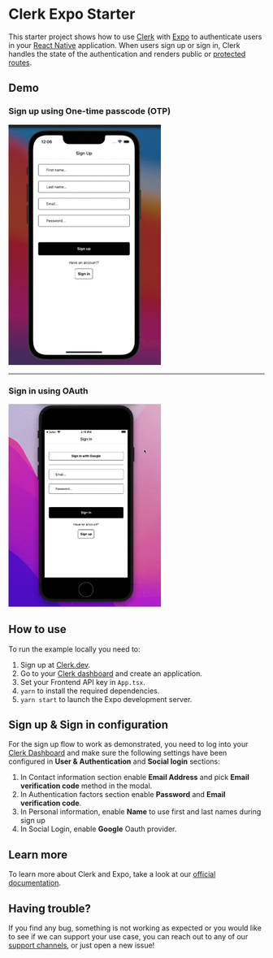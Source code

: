 # Clerk Expo Starter

This starter project shows how to use [Clerk](https://www.clerk.dev/?utm_source=github&utm_medium=starter_repos&utm_campaign=expo_starter) with [Expo](https://expo.dev/) to authenticate users in your [React Native](https://reactnative.dev/) application. When users sign up or sign in, Clerk handles the state of the authentication and renders public or [protected routes](https://reactnavigation.org/docs/auth-flow).

## Demo

### Sign up using One-time passcode (OTP)

<img src="./docs/sign-up-otp-demo.gif" width="300">

---

### Sign in using OAuth

<img src="./docs/sign-in-oauth-demo.gif" width="300">

## How to use

To run the example locally you need to:

1. Sign up at [Clerk.dev](https://www.clerk.dev/?utm_source=github&utm_medium=starter_repos&utm_campaign=expo_starter).
2. Go to your [Clerk dashboard](https://dashboard.clerk.dev/?utm_source=github&utm_medium=starter_repos&utm_campaign=expo_starter) and create an application.
3. Set your Frontend API key in `App.tsx`.
4. `yarn` to install the required dependencies.
5. `yarn start` to launch the Expo development server.

## Sign up & Sign in configuration

For the sign up flow to work as demonstrated, you need to log into your [Clerk Dashboard](https://dashboard.clerk.dev/?utm_source=github&utm_medium=starter_repos&utm_campaign=expo_starter) and make sure the following settings have been configured in **User & Authentication** and **Social login** sections:

1. In Contact information section enable **Email Address** and pick **Email verification code** method in the modal.
2. In Authentication factors section enable **Password** and **Email verification code**.
3. In Personal information, enable **Name** to use first and last names during sign up
4. In Social Login, enable **Google** Oauth provider.

## Learn more

To learn more about Clerk and Expo, take a look at our
[official documentation](https://reference.clerk.dev/reference/clerk-expo?utm_source=github&utm_medium=starter_repos&utm_campaign=expo_starter).

## Having trouble?

If you find any bug, something is not working as expected or you would like to see if we can support your use case, you can reach out to any of our [support channels](https://clerk.dev/support?utm_source=github&utm_medium=starters&utm_campaign=expo_starter), or just open a new issue!
